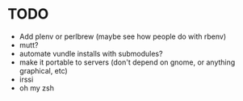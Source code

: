 # TODO

 - Add plenv or perlbrew (maybe see how people do with rbenv)
 - mutt?
 - automate vundle installs with submodules?
 - make it portable to servers (don't depend on gnome, or anything graphical, etc)
 - irssi
 - oh my zsh
